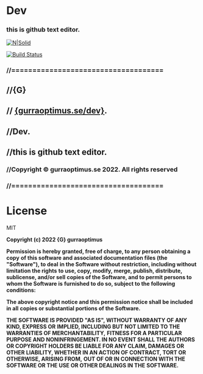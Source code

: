 
# Dev
### this is github text editor.

[![N|Solid](https://cldup.com/dTxpPi9lDf.thumb.png)](https://nodesource.com/products/nsolid)

[![Build Status](https://travis-ci.org/joemccann/dillinger.svg?branch=master)](https://travis-ci.org/joemccann/dillinger)

### //====================================

## //{G}
## // [{gurraoptimus.se/dev}](https://gurraoptimus.se/dev).
## //Dev.
## //this is github text editor. 
 
### //Copyright © gurraoptimus.se 2022. All rights reserved

### //====================================


# License

MIT

**Copyright (c) 2022 {G} gurraoptimus**

**Permission is hereby granted, free of charge, to any person obtaining a copy**
**of this software and associated documentation files (the "Software"), to deal**
**in the Software without restriction, including without limitation the rights**
**to use, copy, modify, merge, publish, distribute, sublicense, and/or sell**
**copies of the Software, and to permit persons to whom the Software is**
**furnished to do so, subject to the following conditions:**

**The above copyright notice and this permission notice shall be included in all**
**copies or substantial portions of the Software.**

**THE SOFTWARE IS PROVIDED "AS IS", WITHOUT WARRANTY OF ANY KIND, EXPRESS OR**
**IMPLIED, INCLUDING BUT NOT LIMITED TO THE WARRANTIES OF MERCHANTABILITY,**
**FITNESS FOR A PARTICULAR PURPOSE AND NONINFRINGEMENT. IN NO EVENT SHALL THE**
**AUTHORS OR COPYRIGHT HOLDERS BE LIABLE FOR ANY CLAIM, DAMAGES OR OTHER**
**LIABILITY, WHETHER IN AN ACTION OF CONTRACT, TORT OR OTHERWISE, ARISING FROM,**
**OUT OF OR IN CONNECTION WITH THE SOFTWARE OR THE USE OR OTHER DEALINGS IN THE**
**SOFTWARE.**

[//]: # (These are reference links used in the body of this note and get stripped out when the markdown processor does its job. There is no need to format nicely because it shouldn't be seen. Thanks SO - http://stackoverflow.com/questions/4823468/store-comments-in-markdown-syntax)

   [dill]: <https://github.com/joemccann/dillinger>
   [git-repo-url]: <https://github.com/joemccann/dillinger.git>
   [john gruber]: <http://daringfireball.net>
   [df1]: <http://daringfireball.net/projects/markdown/>
   [markdown-it]: <https://github.com/markdown-it/markdown-it>
   [Ace Editor]: <http://ace.ajax.org>
   [node.js]: <http://nodejs.org>
   [Twitter Bootstrap]: <http://twitter.github.com/bootstrap/>
   [jQuery]: <http://jquery.com>
   [@tjholowaychuk]: <http://twitter.com/tjholowaychuk>
   [express]: <http://expressjs.com>
   [AngularJS]: <http://angularjs.org>
   [Gulp]: <http://gulpjs.com>

   [PlDb]: <https://github.com/joemccann/dillinger/tree/master/plugins/dropbox/README.md>
   [PlGh]: <https://github.com/joemccann/dillinger/tree/master/plugins/github/README.md>
   [PlGd]: <https://github.com/joemccann/dillinger/tree/master/plugins/googledrive/README.md>
   [PlOd]: <https://github.com/joemccann/dillinger/tree/master/plugins/onedrive/README.md>
   [PlMe]: <https://github.com/joemccann/dillinger/tree/master/plugins/medium/README.md>
   [PlGa]: <https://github.com/RahulHP/dillinger/blob/master/plugins/googleanalytics/README.md>

